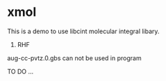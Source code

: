 # xmol

This is a demo to use  libcint molecular integral libary.

1. RHF 

aug-cc-pvtz.0.gbs can not  be used in program

TO DO ...
